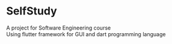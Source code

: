 # SelfStudy

A project for Software Engineering course  
Using flutter framework for GUI and dart programming language
